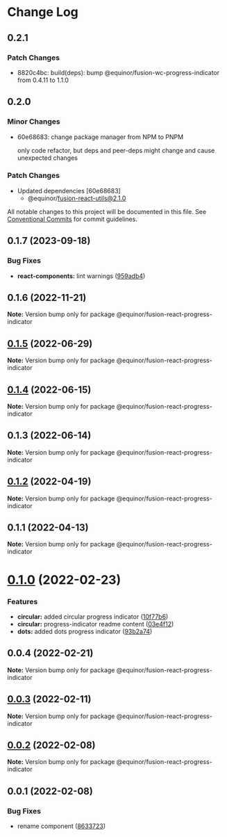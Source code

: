# Change Log

## 0.2.1

### Patch Changes

- 8820c4bc: build(deps): bump @equinor/fusion-wc-progress-indicator from 0.4.11 to 1.1.0

## 0.2.0

### Minor Changes

- 60e68683: change package manager from NPM to PNPM

  only code refactor, but deps and peer-deps might change and cause unexpected changes

### Patch Changes

- Updated dependencies [60e68683]
  - @equinor/fusion-react-utils@2.1.0

All notable changes to this project will be documented in this file.
See [Conventional Commits](https://conventionalcommits.org) for commit guidelines.

## 0.1.7 (2023-09-18)

### Bug Fixes

- **react-components:** lint warnings ([959adb4](https://github.com/equinor/fusion-react-components/commit/959adb4f470016f3873733ad60a9317023d3b5a1))

## 0.1.6 (2022-11-21)

**Note:** Version bump only for package @equinor/fusion-react-progress-indicator

## [0.1.5](https://github.com/equinor/fusion-react-components/compare/@equinor/fusion-react-progress-indicator@0.1.4...@equinor/fusion-react-progress-indicator@0.1.5) (2022-06-29)

**Note:** Version bump only for package @equinor/fusion-react-progress-indicator

## [0.1.4](https://github.com/equinor/fusion-react-components/compare/@equinor/fusion-react-progress-indicator@0.1.3...@equinor/fusion-react-progress-indicator@0.1.4) (2022-06-15)

**Note:** Version bump only for package @equinor/fusion-react-progress-indicator

## 0.1.3 (2022-06-14)

**Note:** Version bump only for package @equinor/fusion-react-progress-indicator

## [0.1.2](https://github.com/equinor/fusion-react-components/compare/@equinor/fusion-react-progress-indicator@0.1.1...@equinor/fusion-react-progress-indicator@0.1.2) (2022-04-19)

**Note:** Version bump only for package @equinor/fusion-react-progress-indicator

## 0.1.1 (2022-04-13)

**Note:** Version bump only for package @equinor/fusion-react-progress-indicator

# [0.1.0](https://github.com/equinor/fusion-react-components/compare/@equinor/fusion-react-progress-indicator@0.0.4...@equinor/fusion-react-progress-indicator@0.1.0) (2022-02-23)

### Features

- **circular:** added circular progress indicator ([10f77b6](https://github.com/equinor/fusion-react-components/commit/10f77b6d4e2b60a9ca04dc9d3393f79975b67cc3))
- **circular:** progress-indicator readme content ([03e4f12](https://github.com/equinor/fusion-react-components/commit/03e4f12c3075320eb2319f24943886e58378c9d7))
- **dots:** added dots progress indicator ([93b2a74](https://github.com/equinor/fusion-react-components/commit/93b2a740d7517003276b85d60f0c76939fc51e54))

## 0.0.4 (2022-02-21)

**Note:** Version bump only for package @equinor/fusion-react-progress-indicator

## [0.0.3](https://github.com/equinor/fusion-react-components/compare/@equinor/fusion-react-progress-indicator@0.0.2...@equinor/fusion-react-progress-indicator@0.0.3) (2022-02-11)

**Note:** Version bump only for package @equinor/fusion-react-progress-indicator

## [0.0.2](https://github.com/equinor/fusion-react-components/compare/@equinor/fusion-react-progress-indicator@0.0.1...@equinor/fusion-react-progress-indicator@0.0.2) (2022-02-08)

**Note:** Version bump only for package @equinor/fusion-react-progress-indicator

## 0.0.1 (2022-02-08)

### Bug Fixes

- rename component ([8633723](https://github.com/equinor/fusion-react-components/commit/8633723df3d3a6d12acfa1d3a2da1cb1a5d6de71))

